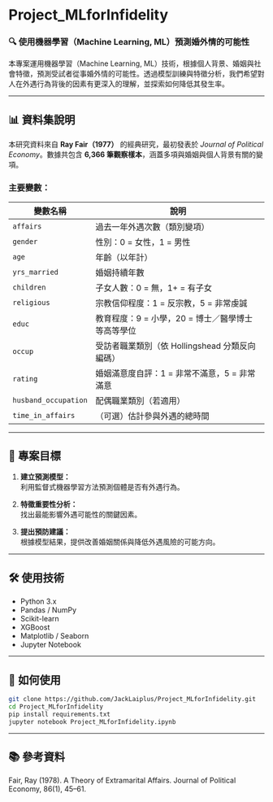 # Project_MLforInfidelity

### 🔍 使用機器學習（Machine Learning, ML）預測婚外情的可能性

本專案運用機器學習（Machine Learning, ML）技術，根據個人背景、婚姻與社會特徵，預測受試者從事婚外情的可能性。透過模型訓練與特徵分析，我們希望對人在外遇行為背後的因素有更深入的理解，並探索如何降低其發生率。

---

## 📊 資料集說明

本研究資料來自 **Ray Fair（1977）** 的經典研究，最初發表於 *Journal of Political Economy*。數據共包含 **6,366 筆觀察樣本**，涵蓋多項與婚姻與個人背景有關的變項。

### 主要變數：

| 變數名稱             | 說明                                                                  |
|----------------------|-------------------------------------------------------------------------|
| `affairs`            | 過去一年外遇次數（類別變項）                                            |
| `gender`             | 性別：0 = 女性，1 = 男性                                               |
| `age`                | 年齡（以年計）                                                         |
| `yrs_married`        | 婚姻持續年數                                                            |
| `children`           | 子女人數：0 = 無，1+ = 有子女                                          |
| `religious`          | 宗教信仰程度：1 = 反宗教，5 = 非常虔誠                                 |
| `educ`               | 教育程度：9 = 小學，20 = 博士／醫學博士等高等學位                      |
| `occup`              | 受訪者職業類別（依 Hollingshead 分類反向編碼）                         |
| `rating`             | 婚姻滿意度自評：1 = 非常不滿意，5 = 非常滿意                           |
| `husband_occupation` | 配偶職業類別（若適用）                                                  |
| `time_in_affairs`    | （可選）估計參與外遇的總時間                                           |

---

## 🎯 專案目標

1. **建立預測模型：**  
   利用監督式機器學習方法預測個體是否有外遇行為。

2. **特徵重要性分析：**  
   找出最能影響外遇可能性的關鍵因素。

3. **提出預防建議：**  
   根據模型結果，提供改善婚姻關係與降低外遇風險的可能方向。

---

## 🛠️ 使用技術

- Python 3.x
- Pandas / NumPy
- Scikit-learn
- XGBoost 
- Matplotlib / Seaborn
- Jupyter Notebook

---

## 🚀 如何使用

```bash
git clone https://github.com/JackLaiplus/Project_MLforInfidelity.git
cd Project_MLforInfidelity
pip install requirements.txt
jupyter notebook Project_MLforInfidelity.ipynb
```

---

## 📚 參考資料

Fair, Ray (1978). A Theory of Extramarital Affairs. Journal of Political Economy, 86(1), 45–61.



